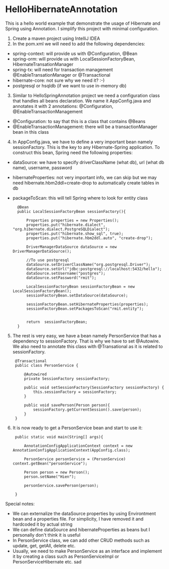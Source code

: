 # HelloHibernateAnnotation
This is a hello world example that demonstrate the usage of Hibernate and Spring using Annotation. I simplify this project with minimal configuration.

1. Create a maven project using IntelliJ IDEA
2. In the pom.xml we will need to add the following dependencies:
+ spring-context: will provide us with @Configuration, @Bean
+ spring-orm: will provide us with LocalSessionFactoryBean, HibernateTransationManager
+ spring-tx: will need for transaction management @EnableTransationManager or @Transactional
+ hibernate-core: not sure why we need it? :-) 
+ postgresql or hsqldb (if we want to use in-memory db)

3. Similar to HelloSpringAnnotation project we need a configuration class that handles all beans declaration. We name it AppConfig.java and annotates it with 2 annotations: @Configuration, @EnableTransactionManagement
- @Configuration: to say that this is a class that contains @Beans
- @EnableTransactionManagement: there will be a transactionManager bean in this class

4. In AppConfig.java, we have to define a very important bean namely sessionFactory. This is the key to any Hibernate-Spring application. 
To construct this bean, Spring need the following properties:
+ dataSource: we have to specify driverClassName (what db), url (what db name), username, password
+ hibernateProperties: not very important info, we can skip but we may need hibernate.hbm2ddl=create-drop to automatically create tables in db
+ packageToScan: this will tell Spring where to look for entity class

        @Bean
        public LocalSessionFactoryBean sessionFactory(){

            Properties properties = new Properties();
            properties.put("hibernate.dialect", "org.hibernate.dialect.PostgreSQLDialect");
            properties.put("hibernate.show_sql", true);
            properties.put("hibernate.hbm2ddl.auto", "create-drop");

            DriverManagerDataSource dataSource = new DriverManagerDataSource();

            //To use postgresql
            dataSource.setDriverClassName("org.postgresql.Driver");
            dataSource.setUrl("jdbc:postgresql://localhost:5432/hello");
            dataSource.setUsername("postgres");
            dataSource.setPassword("rmit");

            LocalSessionFactoryBean sessionFactoryBean = new LocalSessionFactoryBean();
            sessionFactoryBean.setDataSource(dataSource);

            sessionFactoryBean.setHibernateProperties(properties);
            sessionFactoryBean.setPackagesToScan("rmit.entity");


            return  sessionFactoryBean;
        }

5. The rest is very easy, we have a bean namely PersonService that has a dependency to sessionFactory. That is why we have to set @Autowire. We also need to annotate this class with @Transational as it is related to sessionFactory.

        @Transactional
        public class PersonService {

            @Autowired
            private SessionFactory sessionFactory;

            public void setSessionFactory(SessionFactory sessionFactory) {
                this.sessionFactory = sessionFactory;
            }

            public void savePerson(Person person){
                sessionFactory.getCurrentSession().save(person);
            }
        }

6. It is now ready to get a PersonService bean and start to use it:

        public static void main(String[] args){

            AnnotationConfigApplicationContext context = new AnnotationConfigApplicationContext(AppConfig.class);

            PersonService personService = (PersonService) context.getBean("personService");

            Person person = new Person();
            person.setName("Hien");

            personService.savePerson(person);

        }

Special notes:
- We can externalize the dataSource properties by using Environtment bean and a properties file. For simplicity, I have removed it and hardcoded it by actual string
- We can define dataSource and hibernateProperties as beans but I personally don't think it is useful
- In PersonService class, we can add other CRUD methods such as update, get, getAll, delete etc. 
- Usually, we need to make PersonService as an interface and implement it by creating a class such as PersonServiceImpl or PersonServiceHibernate etc. 
sad






